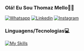 
### Olá! Eu Sou Thomaz Mello🤚🏼

[![Whatsapp](https://img.shields.io/badge/WhatsApp-25D366?style=for-the-badge&logo=whatsapp&logoColor=white)](https://api.whatsapp.com/send?phone=5512987072463) 
[![Linkedin](https://img.shields.io/badge/LinkedIn-0077B5?style=for-the-badge&logo=linkedin&logoColor=white)](https://www.linkedin.com/in/thomaz-feitosa-de-mello-76a9a5294/)
[![Instagram](https://img.shields.io/badge/Instagram-E4405F?style=for-the-badge&logo=instagram&logoColor=white)](https://www.instagram.com/thomaz_mellux)

### Linguagens/Tecnologias💻

[![My Skills](https://skillicons.dev/icons?i=js,ts,react,nodejs,express,py,flask,mysql,docker,git,github)](https://skillicons.dev)


